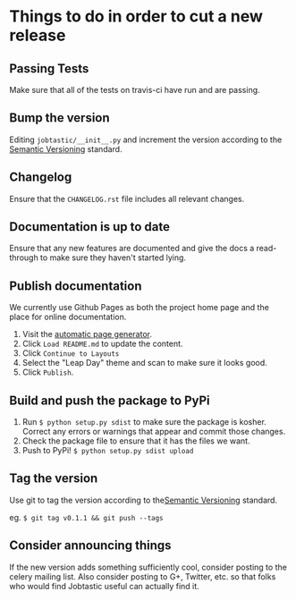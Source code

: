 # Things to do in order to cut a new release

## Passing Tests

Make sure that all of the tests on travis-ci have run and are passing.

## Bump the version

Editing `jobtastic/__init__.py` and increment the version
according to the [Semantic Versioning](http://semver.org/) standard.

## Changelog

Ensure that the `CHANGELOG.rst` file includes all relevant changes.

## Documentation is up to date

Ensure that any new features are documented
and give the docs a read-through
to make sure they haven't started lying.

## Publish documentation

We currently use Github Pages as both
the project home page
and the place for online documentation.

1. Visit the [automatic page generator](https://github.com/PolicyStat/jobtastic/generated_pages/new).
1. Click `Load README.md` to update the content.
1. Click `Continue to Layouts`
1. Select the "Leap Day" theme and scan to make sure it looks good.
1. Click `Publish`.

## Build and push the package to PyPi

1. Run `$ python setup.py sdist` to make sure the package is kosher.
  Correct any errors or warnings that appear and commit those changes.
1. Check the package file to ensure that it has the files we want.
1. Push to PyPi! `$ python setup.py sdist upload`

## Tag the version

Use git to tag the version according to
the[Semantic Versioning](http://semver.org/) standard.

eg. `$ git tag v0.1.1 && git push --tags`

## Consider announcing things

If the new version adds something sufficiently cool,
consider posting to the celery mailing list.
Also consider posting to G+, Twitter, etc.
so that folks who would find Jobtastic useful can actually find it.
